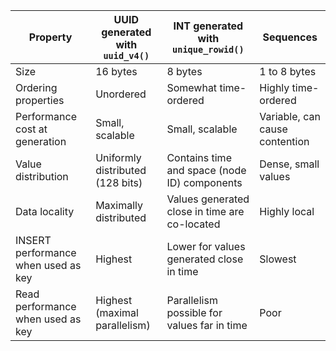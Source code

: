 
| Property                            | UUID generated with `uuid_v4()`         | INT generated with `unique_rowid()`           | Sequences                      |
|-------------------------------------|-----------------------------------------|-----------------------------------------------|--------------------------------|
| Size                                | 16 bytes                                | 8 bytes                                       | 1 to 8 bytes                   |
| Ordering properties                 | Unordered                               | Somewhat time-ordered                         | Highly time-ordered            |
| Performance cost at generation      | Small, scalable                         | Small, scalable                               | Variable, can cause contention |
| Value distribution                  | Uniformly distributed (128 bits)        | Contains time and space (node ID) components  | Dense, small values            |
| Data locality                       | Maximally distributed                   | Values generated close in time are co-located | Highly local                   |
| INSERT performance when used as key | Highest                                 | Lower for values generated close in time      | Slowest                        |
| Read performance when used as key   | Highest (maximal parallelism)           | Parallelism possible for values far in time   | Poor                           |

